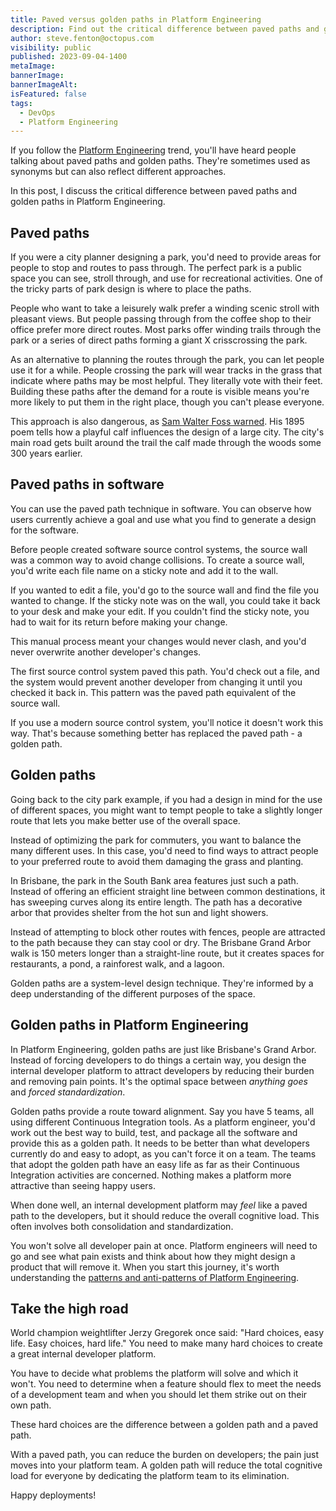 ```yaml
---
title: Paved versus golden paths in Platform Engineering
description: Find out the critical difference between paved paths and golden paths in Platform Engineering.
author: steve.fenton@octopus.com
visibility: public
published: 2023-09-04-1400
metaImage: 
bannerImage: 
bannerImageAlt: 
isFeatured: false
tags: 
  - DevOps
  - Platform Engineering
---
```


If you follow the [Platform Engineering](https://octopus.com/devops/platform-engineering/) trend, you'll have heard people talking about paved paths and golden paths. They're sometimes used as synonyms but can also reflect different approaches.

In this post, I discuss the critical difference between paved paths and golden paths in Platform Engineering.

## Paved paths

If you were a city planner designing a park, you'd need to provide areas for people to stop and routes to pass through. The perfect park is a public space you can see, stroll through, and use for recreational activities. One of the tricky parts of park design is where to place the paths.

People who want to take a leisurely walk prefer a winding scenic stroll with pleasant views. But people passing through from the coffee shop to their office prefer more direct routes. Most parks offer winding trails through the park or a series of direct paths forming a giant X crisscrossing the park.

As an alternative to planning the routes through the park, you can let people use it for a while. People crossing the park will wear tracks in the grass that indicate where paths may be most helpful. They literally vote with their feet. Building these paths after the demand for a route is visible means you're more likely to put them in the right place, though you can't please everyone.

This approach is also dangerous, as [Sam Walter Foss warned](https://poets.org/poem/calf-path). His 1895 poem tells how a playful calf influences the design of a large city. The city's main road gets built around the trail the calf made through the woods some 300 years earlier.

## Paved paths in software

You can use the paved path technique in software. You can observe how users currently achieve a goal and use what you find to generate a design for the software.

Before people created software source control systems, the source wall was a common way to avoid change collisions. To create a source wall, you'd write each file name on a sticky note and add it to the wall.

If you wanted to edit a file, you'd go to the source wall and find the file you wanted to change. If the sticky note was on the wall, you could take it back to your desk and make your edit. If you couldn't find the sticky note, you had to wait for its return before making your change.

This manual process meant your changes would never clash, and you'd never overwrite another developer's changes.

The first source control system paved this path. You'd check out a file, and the system would prevent another developer from changing it until you checked it back in. This pattern was the paved path equivalent of the source wall.

If you use a modern source control system, you'll notice it doesn't work this way. That's because something better has replaced the paved path - a golden path.

## Golden paths

Going back to the city park example, if you had a design in mind for the use of different spaces, you might want to tempt people to take a slightly longer route that lets you make better use of the overall space.

Instead of optimizing the park for commuters, you want to balance the many different uses. In this case, you'd need to find ways to attract people to your preferred route to avoid them damaging the grass and planting.

In Brisbane, the park in the South Bank area features just such a path. Instead of offering an efficient straight line between common destinations, it has sweeping curves along its entire length. The path has a decorative arbor that provides shelter from the hot sun and light showers.

Instead of attempting to block other routes with fences, people are attracted to the path because they can stay cool or dry. The Brisbane Grand Arbor walk is 150 meters longer than a straight-line route, but it creates spaces for restaurants, a pond, a rainforest walk, and a lagoon.

Golden paths are a system-level design technique. They're informed by a deep understanding of the different purposes of the space.

## Golden paths in Platform Engineering

In Platform Engineering, golden paths are just like Brisbane's Grand Arbor. Instead of forcing developers to do things a certain way, you design the internal developer platform to attract developers by reducing their burden and removing pain points. It's the optimal space between *anything goes* and *forced standardization*.

Golden paths provide a route toward alignment. Say you have 5 teams, all using different Continuous Integration tools. As a platform engineer, you'd work out the best way to build, test, and package all the software and provide this as a golden path. It needs to be better than what developers currently do and easy to adopt, as you can't force it on a team. The teams that adopt the golden path have an easy life as far as their Continuous Integration activities are concerned. Nothing makes a platform more attractive than seeing happy users.

When done well, an internal development platform may *feel* like a paved path to the developers, but it should reduce the overall cognitive load. This often involves both consolidation and standardization.

You won't solve all developer pain at once. Platform engineers will need to go and see what pain exists and think about how they might design a product that will remove it. When you start this journey, it's worth understanding the [patterns and anti-patterns of Platform Engineering](https://octopus.com/devops/platform-engineering/patterns-anti-patterns/).

## Take the high road

World champion weightlifter Jerzy Gregorek once said: "Hard choices, easy life. Easy choices, hard life." You need to make many hard choices to create a great internal developer platform.

You have to decide what problems the platform will solve and which it won't. You need to determine when a feature should flex to meet the needs of a development team and when you should let them strike out on their own path.

These hard choices are the difference between a golden path and a paved path.

With a paved path, you can reduce the burden on developers; the pain just moves into your platform team. A golden path will reduce the total cognitive load for everyone by dedicating the platform team to its elimination.

Happy deployments!
